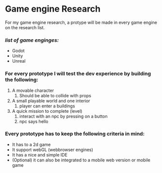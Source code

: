 # Game engine Research
For my game engine research, a protype will be made in every game engine on the research list.

### *list of game enginges:*
- Godot
- Unity
- Unreal

### For every prototype I will test the dev experience by building the following:

1. A movable character
    1. Should be able to collide with props
1. A small playable world and one interior
    1. player can enter a buildings
1. A quick mission to complete (level)
    1. interact with an npc by pressing on a button
    1. npc says hello

### Every prototype has to keep the following criteria in mind:

- It has to a 2d game
- It support webGL (webbrowser engines)
- It has a nice and simple IDE
- (Optional) it can also be integrated to a mobile web version or mobile game
